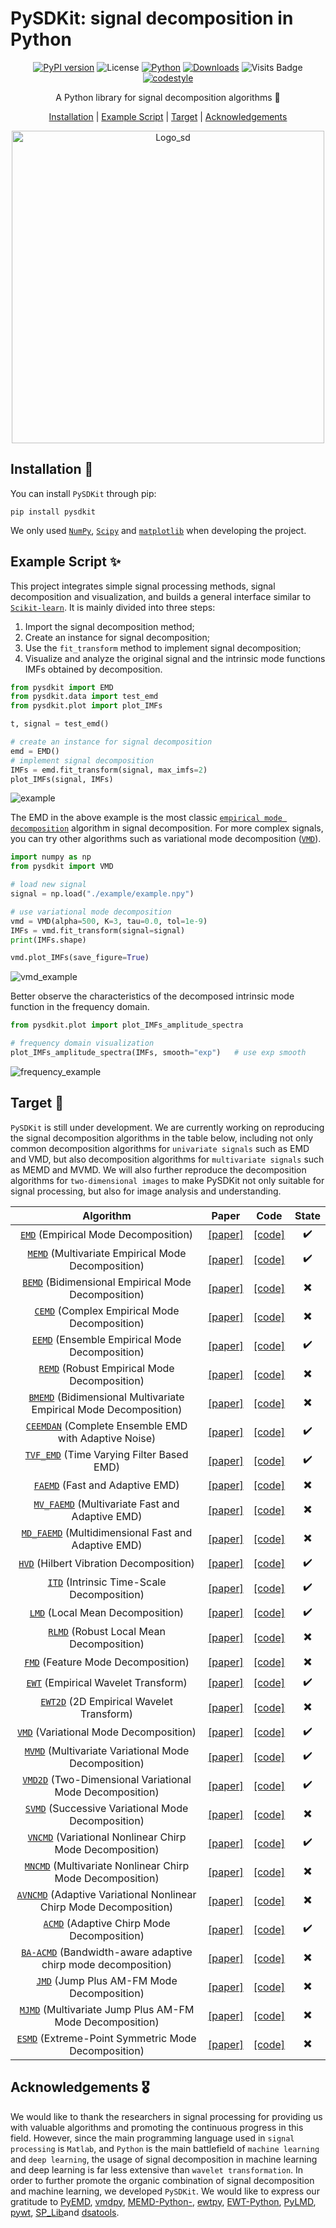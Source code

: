 # PySDKit: signal decomposition in Python

<div align="center">

[![PyPI version](https://badge.fury.io/py/PySDKit.svg)](https://pypi.org/project/PySDKit/) 
![License](https://img.shields.io/github/license/wwhenxuan/PySDKit)
[![Python](https://img.shields.io/badge/python-3.8+-blue?logo=python)](https://www.python.org/)
[![Downloads](https://pepy.tech/badge/pysdkit)](https://pepy.tech/project/pysdkit)
![Visits Badge](https://badges.pufler.dev/visits/ForestsKing/D3R)
[![codestyle](https://img.shields.io/badge/code%20style-black-000000.svg)](https://github.com/psf/black)

A Python library for signal decomposition algorithms 🥳

[Installation](#installation--a-idinstallationa) |
[Example Script](#example-script--a-idexample-scripta) |
[Target](#target--a-idtargeta) |
[Acknowledgements](#acknowledgements--a-idacknowledgementsa)

<img src="https://raw.githubusercontent.com/wwhenxuan/PySDKit/main/images/Logo_sd.png" alt="Logo_sd" width="500"/>

</div>

## Installation 🚀 <a id="Installation"></a>

You can install `PySDKit` through pip:

~~~
pip install pysdkit
~~~

We only used [`NumPy`](https://numpy.org/), [`Scipy`](https://scipy.org/) and [`matplotlib`](https://matplotlib.org/) when developing the project.

## Example Script ✨ <a id="Example-Script"></a>

This project integrates simple signal processing methods, signal decomposition and visualization, and builds a general interface similar to [`Scikit-learn`](https://scikit-learn.org/stable/). It is mainly divided into three steps:
1. Import the signal decomposition method;
2. Create an instance for signal decomposition;
3. Use the `fit_transform` method to implement signal decomposition;
4. Visualize and analyze the original signal and the intrinsic mode functions IMFs obtained by decomposition.

~~~python
from pysdkit import EMD
from pysdkit.data import test_emd
from pysdkit.plot import plot_IMFs

t, signal = test_emd()

# create an instance for signal decomposition
emd = EMD()
# implement signal decomposition
IMFs = emd.fit_transform(signal, max_imfs=2)
plot_IMFs(signal, IMFs)
~~~

![example](https://raw.githubusercontent.com/wwhenxuan/PySDKit/main/images/example.jpg)

The EMD in the above example is the most classic [`empirical mode decomposition`](https://www.mathworks.com/help/signal/ref/emd.html) algorithm in signal decomposition. For more complex signals, you can try other algorithms such as variational mode decomposition ([`VMD`](https://ieeexplore.ieee.org/abstract/document/6655981)).

~~~python
import numpy as np
from pysdkit import VMD

# load new signal
signal = np.load("./example/example.npy")

# use variational mode decomposition
vmd = VMD(alpha=500, K=3, tau=0.0, tol=1e-9)
IMFs = vmd.fit_transform(signal=signal)
print(IMFs.shape)

vmd.plot_IMFs(save_figure=True)
~~~

![vmd_example](https://raw.githubusercontent.com/wwhenxuan/PySDKit/main/images/vmd_example.jpg)

Better observe the characteristics of the decomposed intrinsic mode function in the frequency domain.

~~~python
from pysdkit.plot import plot_IMFs_amplitude_spectra

# frequency domain visualization
plot_IMFs_amplitude_spectra(IMFs, smooth="exp")   # use exp smooth
~~~

![frequency_example](https://raw.githubusercontent.com/wwhenxuan/PySDKit/main/images/frequency_example.jpg)

## Target 🎯 <a id="Target"></a>

`PySDKit` is still under development. We are currently working on reproducing the signal decomposition algorithms in the table below, including not only common decomposition algorithms for `univariate signals` such as EMD and VMD, but also decomposition algorithms for `multivariate signals` such as MEMD and MVMD. We will also further reproduce the decomposition algorithms for `two-dimensional images` to make PySDKit not only suitable for signal processing, but also for image analysis and understanding.

|                          Algorithm                           |                            Paper                             |                             Code                             | State |
| :----------------------------------------------------------: | :----------------------------------------------------------: | :----------------------------------------------------------: | :---: |
| [`EMD`](https://github.com/wwhenxuan/PySDKit/blob/main/pysdkit/emd/EMD.py) (Empirical Mode Decomposition) | [[paper]](https://royalsocietypublishing.org/doi/abs/10.1098/rspa.1998.0193) | [[code]](https://www.mathworks.com/help/signal/ref/emd.html) |   ✔️   |
| [`MEMD`](https://github.com/wwhenxuan/PySDKit/blob/main/pysdkit/emd/memd.py) (Multivariate Empirical Mode Decomposition) | [[paper]](https://royalsocietypublishing.org/doi/full/10.1098/rspa.2009.0502) | [[code]](https://www.mathworks.com/matlabcentral/fileexchange/71270-fast-and-adaptive-multivariate-and-multidimensional-emd) |   ✔️   |
| [`BEMD`](https://github.com/wwhenxuan/PySDKit/blob/main/pysdkit/emd2d/bemd.py) (Bidimensional Empirical Mode Decomposition) | [[paper]](https://www.sciencedirect.com/science/article/abs/pii/S0262885603000945) | [[code]](https://github.com/laszukdawid/PyEMD/blob/master/PyEMD/BEMD.py) |   ✖️   |
|      [`CEMD`]() (Complex Empirical Mode Decomposition)       | [[paper]](https://ieeexplore.ieee.org/abstract/document/4063369) |                          [[code]]()                          |   ✖️   |
| [`EEMD`](https://github.com/wwhenxuan/PySDKit/blob/main/pysdkit/emd/eemd.py) (Ensemble Empirical Mode Decomposition) | [[paper]](https://www.sciencedirect.com/topics/physics-and-astronomy/ensemble-empirical-mode-decomposition) | [[code]](https://github.com/laszukdawid/PyEMD/blob/master/PyEMD/EEMD.py) |   ✔️   |
| [`REMD`](https://github.com/wwhenxuan/PySDKit/blob/main/pysdkit/emd/remd.py) (Robust Empirical Mode Decomposition) | [[paper]](https://www.sciencedirect.com/science/article/pii/S0019057821003785) | [[code]](https://www.mathworks.com/matlabcentral/fileexchange/70032-robust-empirical-mode-decomposition-remd) |   ✖️   |
| [`BMEMD`](https://github.com/wwhenxuan/PySDKit/blob/main/pysdkit/emd2d/bmemd.py) (Bidimensional Multivariate Empirical Mode Decomposition) |   [[paper]](https://ieeexplore.ieee.org/document/8805082)    | [[code]](https://www.mathworks.com/matlabcentral/fileexchange/72343-bidimensional-multivariate-empirical-mode-decomposition?s_tid=FX_rc1_behav) |   ✖️   |
| [`CEEMDAN`](https://github.com/wwhenxuan/PySDKit/blob/main/pysdkit/emd/ceemdan.py) (Complete Ensemble EMD with Adaptive Noise) |   [[paper]](https://ieeexplore.ieee.org/document/5947265)    | [[code]](https://github.com/laszukdawid/PyEMD/blob/master/PyEMD/EEMD.py) |   ✔️   |
| [`TVF_EMD`](https://github.com/wwhenxuan/PySDKit/blob/main/pysdkit/tvf_emd/tvf_emd.py) (Time Varying Filter Based EMD) | [[paper]](https://www.sciencedirect.com/science/article/pii/S0165168417301135) |   [[code]](https://github.com/stfbnc/pytvfemd/tree/master)   |   ✔️   |
| [`FAEMD`](https://github.com/wwhenxuan/PySDKit/blob/main/pysdkit/faemd/faemd.py) (Fast and Adaptive EMD) |   [[paper]](https://ieeexplore.ieee.org/document/8447300)    | [[code]](https://www.mathworks.com/matlabcentral/fileexchange/71270-fast-and-adaptive-multivariate-and-multidimensional-emd) |   ✖️   |
|     [`MV_FAEMD`]() (Multivariate Fast and Adaptive EMD)      |   [[paper]](https://ieeexplore.ieee.org/document/8447300)    | [[code]](https://www.mathworks.com/matlabcentral/fileexchange/71270-fast-and-adaptive-multivariate-and-multidimensional-emd) |   ✖️   |
| [`MD_FAEMD`](https://github.com/wwhenxuan/PySDKit/blob/main/pysdkit/faemd/md_faemd.py) (Multidimensional Fast and Adaptive EMD) |   [[paper]](https://ieeexplore.ieee.org/document/8447300)    | [[code]](https://www.mathworks.com/matlabcentral/fileexchange/71270-fast-and-adaptive-multivariate-and-multidimensional-emd) |   ✖️   |
|         [`HVD`]() (Hilbert Vibration Decomposition)          | [[paper]](https://www.sciencedirect.com/science/article/pii/S0022460X06001556) | [[code]](https://www.mathworks.com/matlabcentral/fileexchange/178804-hilbert-vibration-decomposition?s_tid=FX_rc1_behav) |   ✔️   |
| [`ITD`](https://github.com/wwhenxuan/PySDKit/blob/main/pysdkit/itd/itd.py) (Intrinsic Time-Scale Decomposition) | [[paper]](https://royalsocietypublishing.org/doi/10.1098/rspa.2006.1761) | [[code]](https://www.mathworks.com/matlabcentral/fileexchange/69380-intrinsic-time-scale-decomposition-itd) |   ✔️   |
| [`LMD`](https://github.com/wwhenxuan/PySDKit/blob/main/pysdkit/lmd/lmd.py) (Local Mean Decomposition) | [[paper]](https://www.sciencedirect.com/science/article/abs/pii/S1051200418308133?via%3Dihub) | [[code]](https://github.com/shownlin/PyLMD/blob/master/PyLMD/LMD.py) |   ✔️   |
| [`RLMD`](https://github.com/wwhenxuan/PySDKit/blob/main/pysdkit/lmd/rlmd.py) (Robust Local Mean Decomposition) | [[paper]](https://www.sciencedirect.com/science/article/abs/pii/S0888327017301619) | [[code]](https://www.mathworks.com/matlabcentral/fileexchange/66935-robust-local-mean-decomposition-rlmd) |   ✖️   |
| [`FMD`](https://github.com/wwhenxuan/PySDKit/blob/main/pysdkit/fmd/fmd.py) (Feature Mode Decomposition) |   [[paper]](https://ieeexplore.ieee.org/document/9732251)    | [[code]](https://www.mathworks.com/matlabcentral/fileexchange/108099-feature-mode-decomposition-fmd) |   ✖️   |
| [`EWT`](https://github.com/wwhenxuan/PySDKit/blob/main/pysdkit/ewt/ewt.py) (Empirical Wavelet Transform) |   [[paper]](https://ieeexplore.ieee.org/document/6522142)    | [[code]](https://www.mathworks.com/help/wavelet/ug/empirical-wavelet-transform.html) |   ✔️   |
| [`EWT2D`](https://github.com/wwhenxuan/PySDKit/blob/main/pysdkit/ewt/ewt2d.py) (2D Empirical Wavelet Transform) |         [[paper]](https://arxiv.org/abs/2405.06188)          |        [[code]](https://github.com/bhurat/EWT-Python)        |   ✖️   |
| [`VMD`](https://github.com/wwhenxuan/PySDKit/blob/main/pysdkit/vmd/vmd_c.py) (Variational Mode Decomposition) |   [[paper]](https://ieeexplore.ieee.org/document/6655981)    |          [[code]](https://github.com/vrcarva/vmdpy)          |   ✔️   |
| [`MVMD`](https://github.com/wwhenxuan/PySDKit/blob/main/pysdkit/vmd/mvmd.py) (Multivariate Variational Mode Decomposition) |   [[paper]](https://ieeexplore.ieee.org/document/8890883)    |          [[code]](https://github.com/yunyueye/MVMD)          |   ✔️   |
| [`VMD2D`](https://github.com/wwhenxuan/PySDKit/blob/main/pysdkit/vmd2d/vmd2d.py) (Two-Dimensional Variational Mode Decomposition) | [[paper]](https://ww3.math.ucla.edu/camreport/cam14-16.pdf)  | [[code]](https://www.mathworks.com/matlabcentral/fileexchange/45918-two-dimensional-variational-mode-decomposition?s_tid=srchtitle) |   ✔️   |
| [`SVMD`](https://github.com/wwhenxuan/PySDKit/blob/main/pysdkit/vmd/svmd.py) (Successive Variational Mode Decomposition) | [[paper]](https://www.sciencedirect.com/science/article/pii/S0165168420301535) | [[code]](https://www.mathworks.com/matlabcentral/fileexchange/98649-successive-variational-mode-decomposition-svmd-m?s_tid=FX_rc3_behav) |   ✖️   |
| [`VNCMD`](https://github.com/wwhenxuan/PySDKit/blob/main/pysdkit/vncmd/vncmd.py) (Variational Nonlinear Chirp Mode Decomposition) |   [[paper]](https://ieeexplore.ieee.org/document/7990179)    | [[code]](https://www.mathworks.com/matlabcentral/fileexchange/64292-variational-nonlinear-chirp-mode-decomposition) |   ✔️   |
| [`MNCMD`](https://github.com/wwhenxuan/PySDKit/blob/main/pysdkit/vncmd/mncmd.py) (Multivariate Nonlinear Chirp Mode Decomposition) | [[paper]](https://www.sciencedirect.com/science/article/abs/pii/S0165168420302103) |                          [[code]]()                          |   ✖️   |
| [`AVNCMD`](https://github.com/wwhenxuan/PySDKit/blob/main/pysdkit/vncmd/avncmd.py) (Adaptive Variational Nonlinear Chirp Mode Decomposition) | [[paper]](https://ieeexplore.ieee.org/abstract/document/9746147) |         [[code]](https://github.com/HauLiang/AVNCMD)         |   ✖️   |
| [`ACMD`](https://github.com/wwhenxuan/PySDKit/blob/main/pysdkit/vmd/acmd.py) (Adaptive Chirp Mode Decomposition) |                         [[paper]]()                          | [[code]](https://www.mathworks.com/matlabcentral/fileexchange/121373-data-driven-adaptive-chirp-mode-decomposition?s_tid=srchtitle) |   ✔️   |
| [`BA-ACMD`](https://github.com/wwhenxuan/PySDKit/blob/main/pysdkit/vmd/ba_acmd.py) (Bandwidth-aware adaptive chirp mode decomposition) | [[paper]](https://journals.sagepub.com/doi/abs/10.1177/14759217231174699) | [[code]](https://www.mathworks.com/matlabcentral/fileexchange/132792-bandwidth-aware-adaptive-chirp-mode-decomposition-ba-acmd?s_tid=srchtitle) |   ✖️   |
| [`JMD`](https://github.com/wwhenxuan/PySDKit/blob/main/pysdkit/jmd/jmd.py) (Jump Plus AM-FM Mode Decomposition) |         [[paper]](https://arxiv.org/abs/2407.07800)          | [[code]](https://www.mathworks.com/matlabcentral/fileexchange/169388-jump-plus-am-fm-mode-decomposition-jmd?s_tid=prof_contriblnk) |   ✖️   |
| [`MJMD`](https://github.com/wwhenxuan/PySDKit/blob/main/pysdkit/jmd/mjmd.py) (Multivariate Jump Plus AM-FM Mode Decomposition) |         [[paper]](https://arxiv.org/abs/2407.07800)          | [[code]](https://ms-intl.mathworks.com/matlabcentral/fileexchange/169393-multivariate-jump-plus-am-fm-mode-decomposition-mjmd?s_tid=FX_rc2_behav) |   ✖️   |
|   [`ESMD`]() (Extreme-Point Symmetric Mode Decomposition)    |          [[paper]](https://arxiv.org/abs/1303.6540)          |         [[code]](https://github.com/WuShichao/esmd)          |   ✖️   |

## Acknowledgements 🎖️ <a id="Acknowledgements"></a>

We would like to thank the researchers in signal processing for providing us with valuable algorithms and promoting the continuous progress in this field. However, since the main programming language used in `signal processing` is `Matlab`, and `Python` is the main battlefield of `machine learning` and `deep learning`, the usage of signal decomposition in machine learning and deep learning is far less extensive than `wavelet transformation`. In order to further promote the organic combination of signal decomposition and machine learning, we developed `PySDKit`. We would like to express our gratitude to [PyEMD](https://github.com/laszukdawid/PyEMD), [vmdpy](https://github.com/vrcarva/vmdpy),  [MEMD-Python-](https://github.com/mariogrune/MEMD-Python-),  [ewtpy](https://github.com/vrcarva/ewtpy), [EWT-Python](https://github.com/bhurat/EWT-Python), [PyLMD](https://github.com/shownlin/PyLMD), [pywt](https://github.com/PyWavelets/pywt), [SP_Lib](https://github.com/hustcxl/SP_Lib)and [dsatools](https://github.com/MVRonkin/dsatools).
